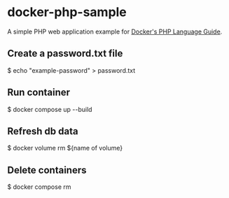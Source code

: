 # docker-php-sample

A simple PHP web application example for [Docker's PHP Language Guide](https://docs.docker.com/language/php/).

## Create a password.txt file
$ echo "example-password" > password.txt

## Run container
$ docker compose up --build

## Refresh db data
$ docker volume rm ${name of volume}

## Delete containers
$ docker compose rm 